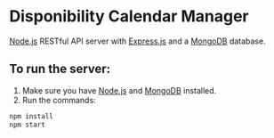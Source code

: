 # Disponibility Calendar Manager
[Node.js](https://nodejs.org/en/) RESTful API server with [Express.js](https://expressjs.com/) and a [MongoDB](https://www.mongodb.com/) database.

## To run the server:

1. Make sure you have [Node.js](https://nodejs.org/en/) and [MongoDB](https://www.mongodb.com/) installed.
2. Run the commands:
```bash
npm install
npm start
```
